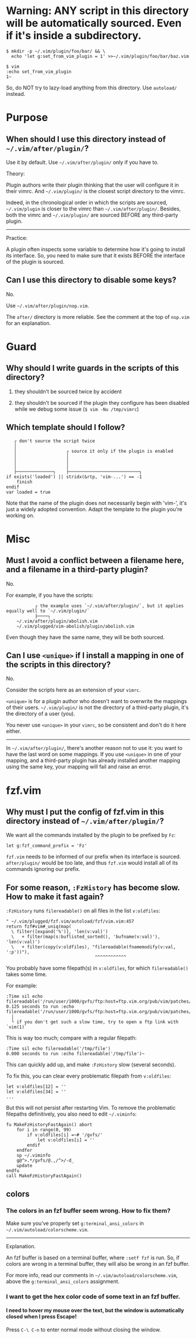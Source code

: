 # Warning: ANY script in this directory will be automatically sourced.  Even if it's inside a subdirectory.

    $ mkdir -p ~/.vim/plugin/foo/bar/ && \
      echo 'let g:set_from_vim_plugin = 1' >>~/.vim/plugin/foo/bar/baz.vim

    $ vim
    :echo set_from_vim_plugin
    1~

So, do NOT try to lazy-load anything from this directory.
Use `autoload/` instead.

##
# Purpose
## When should I use this directory instead of `~/.vim/after/plugin/`?

Use it by default.
Use `~/.vim/after/plugin/` only if you have to.

Theory:

Plugin authors  write their plugin thinking  that the user will  configure it in
their vimrc.
And `~/.vim/plugin/` is the closest script directory to the vimrc.

Indeed, in the chronological order in which the scripts are sourced,
`~/.vim/plugin` is closer to the vimrc than `~/.vim/after/plugin/`.
Besides, both the vimrc and  `~/.vim/plugin/` are sourced BEFORE any third-party
plugin.

---

Practice:

A plugin often inspects some variable to determine how it's going to install its
interface.
So, you need to  make sure that it exists BEFORE the interface  of the plugin is
sourced.

## Can I use this directory to disable some keys?

No.

Use `~/.vim/after/plugin/nop.vim`.

The `after/` directory is more reliable.
See the comment at the top of `nop.vim` for an explanation.

##
# Guard
## Why should I write guards in the scripts of this directory?

   1. they shouldn't be sourced twice by accident

   2. they shouldn't be sourced if the plugin they configure has been disabled
      while we debug some issue (`$ vim -Nu /tmp/vimrc`)

## Which template should I follow?

       ┌ don't source the script twice
       │
       │                   ┌ source it only if the plugin is enabled
       │                   │
       │                   │
       │                   │
       ├──────────────┐    ├───────────────────────────┐
    if exists('loaded') || stridx(&rtp, 'vim-...') == -1
        finish
    endif
    var loaded = true

Note that the  name of the plugin  does not necessarily begin  with 'vim-', it's
just  a widely  adopted convention.   Adapt the  template to  the plugin  you're
working on.

##
# Misc
## Must I avoid a conflict between a filename here, and a filename in a third-party plugin?

No.

For example, if you have the scripts:

               ┌ the example uses `~/.vim/after/plugin/`, but it applies equally well to `~/.vim/plugin/`
               ├────┐
        ~/.vim/after/plugin/abolish.vim
        ~/.vim/plugged/vim-abolish/plugin/abolish.vim

Even though they have the same name, they will be both sourced.

## Can I use `<unique>` if I install a mapping in one of the scripts in this directory?

No.

Consider the scripts here as an extension of your `vimrc`.

`<unique>` is for a plugin author who  doesn't want to overwrite the mappings of
their users. `~/.vim/plugin/` is not the directory of a third-party plugin, it's
the directory of a user (you).

You never use `<unique>` in your `vimrc`,  so be consistent and don't do it here
either.

---

In `~/.vim/after/plugin/`, there's another reason not to use it:
you want to have the last word on some mappings.
If you  use `<unique>`  in one  of your  mapping, and  a third-party  plugin has
already installed another mapping using the same key, your mapping will fail and
raise an error.

##
# fzf.vim
## Why must I put the config of fzf.vim in this directory instead of `~/.vim/after/plugin/`?

We want all the commands installed by the plugin to be prefixed by `Fz`:

    let g:fzf_command_prefix = 'Fz'

`fzf.vim` needs to be informed of our prefix when its interface is sourced.
`after/plugin/` would be too late, and thus `fzf.vim` would install all of its
commands ignoring our prefix.

##
## For some reason, `:FzHistory` has become slow.  How to make it fast again?

`:FzHistory` runs `filereadable()` on all files in the list `v:oldfiles`:

    " ~/.vim/plugged/fzf.vim/autoload/fzf/vim.vim:457
    return fzf#vim#_uniq(map(
      \ filter([expand('%')], 'len(v:val)')
      \   + filter(map(s:buflisted_sorted(), 'bufname(v:val)'), 'len(v:val)')
      \   + filter(copy(v:oldfiles), "filereadable(fnamemodify(v:val, ':p'))"),
                                      ^^^^^^^^^^^^

You probably have  some filepath(s) in `v:oldfiles`,  for which `filereadable()`
takes some time.

For example:

    :Time sil echo filereadable('/run/user/1000/gvfs/ftp:host=ftp.vim.org/pub/vim/patches/8.1/README')
    0.125 seconds to run :echo filereadable('/run/user/1000/gvfs/ftp:host=ftp.vim.org/pub/vim/patches/8.1/README')~
      │
      └ if you don't get such a slow time, try to open a ftp link with `vim(1)`

This is way too much; compare with a regular filepath:

    :Time sil echo filereadable('/tmp/file')
    0.000 seconds to run :echo filereadable('/tmp/file')~

This can quickly add up, and make `:FzHistory` slow (several seconds).

To fix this, you can clear every problematic filepath from `v:oldfiles`:

    let v:oldfiles[12] = ''
    let v:oldfiles[34] = ''
    ...

But this will not persist after restarting Vim.
To remove the problematic filepaths definitively, you also need to edit `~/.viminfo`:

    fu MakeFzHistoryFastAgain() abort
        for i in range(0, 99)
            if v:oldfiles[i] =~# '/gvfs/'
                let v:oldfiles[i] = ''
            endif
        endfor
        sp ~/.viminfo
        g@^>.*/gvfs/@.,/^>/-d_
        update
    endfu
    call MakeFzHistoryFastAgain()

##
## colors
### The colors in an fzf buffer seem wrong.  How to fix them?

Make sure you've properly set `g:terminal_ansi_colors` in `~/.vim/autoload/colorscheme.vim`.

---

Explanation.

An fzf buffer is based on a terminal buffer, where `:setf fzf` is run.
So, if colors are wrong in a terminal buffer, they will also be wrong in an fzf buffer.

For more info, read our comments in `~/.vim/autoload/colorscheme.vim`, above the
`g:terminal_ansi_colors` assignment.

###
### I want to get the hex color code of some text in an fzf buffer.
#### I need to hover my mouse over the text, but the window is automatically closed when I press Escape!

Press `C-\ C-n` to enter normal mode without closing the window.

